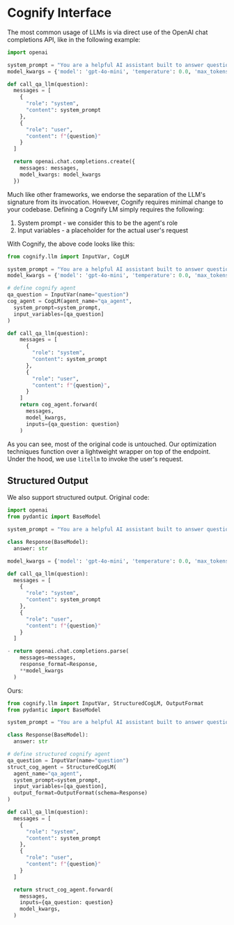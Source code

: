 # Cognify Interface

The most common usage of LLMs is via direct use of the OpenAI chat completions API, like in the following example:
```python
import openai

system_prompt = "You are a helpful AI assistant built to answer questions."
model_kwargs = {'model': 'gpt-4o-mini', 'temperature': 0.0, 'max_tokens': 100}

def call_qa_llm(question):
  messages = [
    {
      "role": "system",
      "content": system_prompt
    },
    {
      "role": "user",
      "content": f"{question}"
    }
  ]

  return openai.chat.completions.create({
    messages: messages,
    model_kwargs: model_kwargs
  })
```

Much like other frameworks, we endorse the separation of the LLM's signature from its invocation. However, Cognify requires minimal change to your codebase. Defining a Cognify LM simply requires the following:
1. System prompt - we consider this to be the agent's role
2. Input variables - a placeholder for the actual user's request

With Cognify, the above code looks like this:
```python
from cognify.llm import InputVar, CogLM

system_prompt = "You are a helpful AI assistant built to answer questions."
model_kwargs = {'model': 'gpt-4o-mini', 'temperature': 0.0, 'max_tokens': 100}

# define cognify agent
qa_question = InputVar(name="question")
cog_agent = CogLM(agent_name="qa_agent",
  system_prompt=system_prompt,
  input_variables=[qa_question]
)

def call_qa_llm(question):
    messages = [
      {
        "role": "system",
        "content": system_prompt
      },
      {
        "role": "user",
        "content": f"{question}",
      }
    ]
    return cog_agent.forward(
      messages, 
      model_kwargs, 
      inputs={qa_question: question}
    )
```

As you can see, most of the original code is untouched. Our optimization techniques function over a lightweight wrapper on top of the endpoint. Under the hood, we use `litellm` to invoke the user's request. 



## Structured Output

We also support structured output. Original code:
```python
import openai
from pydantic import BaseModel

system_prompt = "You are a helpful AI assistant built to answer questions."

class Response(BaseModel):
  answer: str

model_kwargs = {'model': 'gpt-4o-mini', 'temperature': 0.0, 'max_tokens': 100}

def call_qa_llm(question):
  messages = [
    {
      "role": "system",
      "content": system_prompt
    },
    {
      "role": "user",
      "content": f"{question}"
    }
  ]

- return openai.chat.completions.parse(
    messages=messages,
    response_format=Response,
    **model_kwargs
  )
```

Ours:
```python
from cognify.llm import InputVar, StructuredCogLM, OutputFormat
from pydantic import BaseModel

system_prompt = "You are a helpful AI assistant built to answer questions."

class Response(BaseModel):
  answer: str

# define structured cognify agent
qa_question = InputVar(name="question")
struct_cog_agent = StructuredCogLM(
  agent_name="qa_agent",
  system_prompt=system_prompt,
  input_variables=[qa_question],
  output_format=OutputFormat(schema=Response)
)

def call_qa_llm(question):
  messages = [
    {
      "role": "system",
      "content": system_prompt
    },
    {
      "role": "user",
      "content": f"{question}"
    }
  ]

  return struct_cog_agent.forward(
    messages, 
    inputs={qa_question: question}
    model_kwargs, 
  )
```

